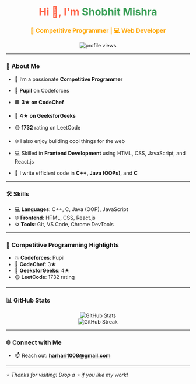 <h1 align="center" style="color: #ff6347;">Hi 👋, I'm <span style="color: #3b9f57;">Shobhit Mishra</span></h1>
<h3 align="center" style="color: #ffa500;">🚀 Competitive Programmer | 💻 Web Developer</h3>

<p align="center">
  <img src="https://komarev.com/ghpvc/?username=shobhit-m2004&label=Profile%20views&color=0e75b6&style=flat" alt="profile views" />
</p>

---

### 🧠 About Me

- 🎯 I’m a passionate **Competitive Programmer**  
- 🔢 **Pupil** on Codeforces  
- 🟫 **3★ on CodeChef**  
- 🌟 **4★ on GeeksforGeeks**  
- 🟡 **1732** rating on LeetCode  

- 🌐 I also enjoy building cool things for the web  
- 💻 Skilled in **Frontend Development** using HTML, CSS, JavaScript, and React.js  
- 🔧 I write efficient code in **C++, Java (OOPs)**, and **C**

---

### 🛠️ Skills

- 💻 **Languages**: C++, C, Java (OOP), JavaScript  
- 🌐 **Frontend**: HTML, CSS, React.js  
- ⚙️ **Tools**: Git, VS Code, Chrome DevTools  

---

### 🚀 Competitive Programming Highlights

- 💥 **Codeforces**: Pupil  
- 💠 **CodeChef**: 3★  
- 🔷 **GeeksforGeeks**: 4★  
- 🟡 **LeetCode**: 1732 rating  

---

### 📊 GitHub Stats

<p align="center">
  <img src="https://github-readme-stats.vercel.app/api?username=shobhit-m2004&show_icons=true&theme=radical" alt="GitHub Stats" />
  <br/>
  <img src="https://github-readme-streak-stats.herokuapp.com/?user=shobhit-m2004&theme=radical" alt="GitHub Streak" />
</p>

---

### 🌐 Connect with Me

- 📫 Reach out: <span style="color: #ff1493;">**harhari1008@gmail.com**</span>

---

⭐ *Thanks for visiting! Drop a ⭐ if you like my work!*
